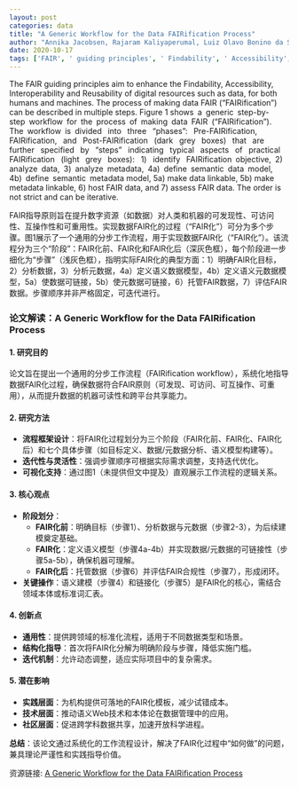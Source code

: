 ```yaml
---
layout: post
categories: data
title: "A Generic Workflow for the Data FAIRification Process"
author: "Annika Jacobsen, Rajaram Kaliyaperumal, Luiz Olavo Bonino da Silva Santos, Barend Mons, Erik Schultes, Marco Roos, Mark Thompson"
date: 2020-10-17
tags: ['FAIR', ' guiding principles', ' Findability', ' Accessibility', ' Interoperability', ' Reusability', ' digital resources', ' data', ' humans', ' machines', ' FAIRification', ' workflow', ' Pre-FAIRification', ' Post-FAIRification', ' steps', ' identify', ' analyze data', ' analyze metadata', ' define semantic data model', ' define semantic metadata model', ' make data linkable', ' make metadata linkable', ' host FAIR data', ' assess FAIR data']
---
```


The FAIR guiding principles aim to enhance the Findability, Accessibility, Interoperability and Reusability of digital resources such as data, for both humans and machines. The process of making data FAIR (“FAIRification”) can be described in multiple steps. Figure 1 shows a generic step-by-step workflow for the process of making data FAIR (“FAIRification”). The workflow is divided  into  three  “phases”:  Pre-FAIRification,  FAIRification,  and  Post-FAIRification  (dark  grey  boxes)  that  are  further  specified  by  “steps”  indicating  typical  aspects  of  practical  FAIRification  (light  grey  boxes):  1)  identify  FAIRification objective, 2) analyze data, 3) analyze metadata, 4a) define semantic data model, 4b) define semantic metadata model, 5a) make data linkable, 5b) make metadata linkable, 6) host FAIR data, and 7) assess FAIR data. The order is not strict and can be iterative.

FAIR指导原则旨在提升数字资源（如数据）对人类和机器的可发现性、可访问性、互操作性和可重用性。实现数据FAIR化的过程（“FAIR化”）可分为多个步骤。图1展示了一个通用的分步工作流程，用于实现数据FAIR化（“FAIR化”）。该流程分为三个“阶段”：FAIR化前、FAIR化和FAIR化后（深灰色框），每个阶段进一步细化为“步骤”（浅灰色框），指明实际FAIR化的典型方面：1）明确FAIR化目标，2）分析数据，3）分析元数据，4a）定义语义数据模型，4b）定义语义元数据模型，5a）使数据可链接，5b）使元数据可链接，6）托管FAIR数据，7）评估FAIR数据。步骤顺序并非严格固定，可迭代进行。

### **论文解读：A Generic Workflow for the Data FAIRification Process**  

#### **1. 研究目的**  
论文旨在提出一个通用的分步工作流程（FAIRification workflow），系统化地指导数据FAIR化过程，确保数据符合FAIR原则（可发现、可访问、可互操作、可重用），从而提升数据的机器可读性和跨平台共享能力。  

#### **2. 研究方法**  
- **流程框架设计**：将FAIR化过程划分为三个阶段（FAIR化前、FAIR化、FAIR化后）和七个具体步骤（如目标定义、数据/元数据分析、语义模型构建等）。  
- **迭代性与灵活性**：强调步骤顺序可根据实际需求调整，支持迭代优化。  
- **可视化支持**：通过图1（未提供但文中提及）直观展示工作流程的逻辑关系。  

#### **3. 核心观点**  
- **阶段划分**：  
  - **FAIR化前**：明确目标（步骤1）、分析数据与元数据（步骤2-3），为后续建模奠定基础。  
  - **FAIR化**：定义语义模型（步骤4a-4b）并实现数据/元数据的可链接性（步骤5a-5b），确保机器可理解。  
  - **FAIR化后**：托管数据（步骤6）并评估FAIR合规性（步骤7），形成闭环。  
- **关键操作**：语义建模（步骤4）和链接化（步骤5）是FAIR化的核心，需结合领域本体或标准词汇表。  

#### **4. 创新点**  
- **通用性**：提供跨领域的标准化流程，适用于不同数据类型和场景。  
- **结构化指导**：首次将FAIR化分解为明确阶段与步骤，降低实施门槛。  
- **迭代机制**：允许动态调整，适应实际项目中的复杂需求。  

#### **5. 潜在影响**  
- **实践层面**：为机构提供可落地的FAIR化模板，减少试错成本。  
- **技术层面**：推动语义Web技术和本体论在数据管理中的应用。  
- **社区层面**：促进跨学科数据共享，加速开放科学进程。  

**总结**：该论文通过系统化的工作流程设计，解决了FAIR化过程中“如何做”的问题，兼具理论严谨性和实践指导价值。

资源链接: [A Generic Workflow for the Data FAIRification Process](https://doi.org/10.11922/sciencedb.j00104.00067)
